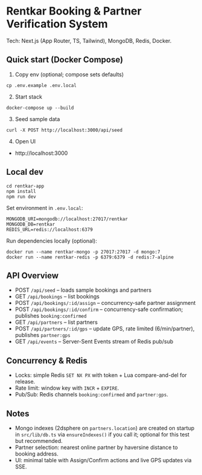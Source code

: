 # Rentkar Booking & Partner Verification System

Tech: Next.js (App Router, TS, Tailwind), MongoDB, Redis, Docker.

## Quick start (Docker Compose)

1. Copy env (optional; compose sets defaults)

```
cp .env.example .env.local
```

2. Start stack

```
docker-compose up --build
```

3. Seed sample data

```
curl -X POST http://localhost:3000/api/seed
```

4. Open UI

- http://localhost:3000

## Local dev

```
cd rentkar-app
npm install
npm run dev
```

Set environment in `.env.local`:

```
MONGODB_URI=mongodb://localhost:27017/rentkar
MONGODB_DB=rentkar
REDIS_URL=redis://localhost:6379
```

Run dependencies locally (optional):

```
docker run --name rentkar-mongo -p 27017:27017 -d mongo:7
docker run --name rentkar-redis -p 6379:6379 -d redis:7-alpine
```

## API Overview

- POST `/api/seed` – loads sample bookings and partners
- GET `/api/bookings` – list bookings
- POST `/api/bookings/:id/assign` – concurrency-safe partner assignment
- POST `/api/bookings/:id/confirm` – concurrency-safe confirmation; publishes `booking:confirmed`
- GET `/api/partners` – list partners
- POST `/api/partners/:id/gps` – update GPS, rate limited (6/min/partner), publishes `partner:gps`
- GET `/api/events` – Server-Sent Events stream of Redis pub/sub

## Concurrency & Redis

- Locks: simple Redis `SET NX PX` with token + Lua compare-and-del for release.
- Rate limit: window key with `INCR` + `EXPIRE`.
- Pub/Sub: Redis channels `booking:confirmed` and `partner:gps`.

## Notes

- Mongo indexes (2dsphere on `partners.location`) are created on startup in `src/lib/db.ts` via `ensureIndexes()` if you call it; optional for this test but recommended.
- Partner selection: nearest online partner by haversine distance to booking address.
- UI: minimal table with Assign/Confirm actions and live GPS updates via SSE.
